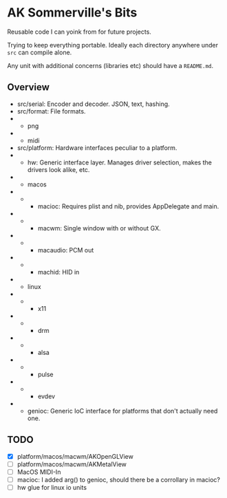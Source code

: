 # AK Sommerville's Bits

Reusable code I can yoink from for future projects.

Trying to keep everything portable. Ideally each directory anywhere under `src` can compile alone.

Any unit with additional concerns (libraries etc) should have a `README.md`.

## Overview

- src/serial: Encoder and decoder. JSON, text, hashing.
- src/format: File formats.
- - png
- - midi
- src/platform: Hardware interfaces peculiar to a platform.
- - hw: Generic interface layer. Manages driver selection, makes the drivers look alike, etc.
- - macos
- - - macioc: Requires plist and nib, provides AppDelegate and main.
- - - macwm: Single window with or without GX.
- - - macaudio: PCM out
- - - machid: HID in
- - linux
- - - x11
- - - drm
- - - alsa
- - - pulse
- - - evdev
- - genioc: Generic IoC interface for platforms that don't actually need one.

## TODO

- [x] platform/macos/macwm/AKOpenGLView
- [ ] platform/macos/macwm/AKMetalView
- [ ] MacOS MIDI-In
- [ ] macioc: I added arg() to genioc, should there be a corrollary in macioc?
- [ ] hw glue for linux io units
